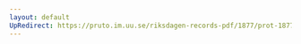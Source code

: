 ```yaml
---
layout: default
UpRedirect: https://pruto.im.uu.se/riksdagen-records-pdf/1877/prot-1877--ak--009/prot-1877--ak--009_015.pdf
---
```


